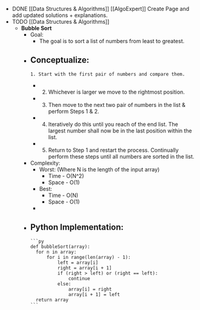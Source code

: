 - DONE [[Data Structures & Algorithms]] [[AlgoExpert]] Create Page and add updated solutions + explanations.
- TODO [[Data Structures & Algorithms]]
	- **Bubble Sort**
		- Goal:
			- The goal is to sort a list of numbers from least to greatest.
		- Conceptualize:
			-
			  1. Start with the first pair of numbers and compare them.
			-
			  2. Whichever is larger we move to the rightmost position.
			-
			  3. Then move to the next two pair of numbers in the list & perform Steps 1 & 2.
			-
			  4. Iteratively do this until you reach of the end list. The largest number shall now be in the last position within the list.
			-
			  5. Return to Step 1 and restart the process. Continually perform these steps until all numbers are sorted in the list.
		- Complexity:
			- Worst: (Where N is the length of the input array)
				- Time - O(N^2)
				- Space - O(1)
			- Best:
				- Time - O(N)
				- Space - O(1)
			-
		- Python Implementation:
			-
			  ```py
			  def bubbleSort(array):
			  	for n in array:
			  		for i in range(len(array) - 1):
			  			left = array[i]
			  			right = array[i + 1]
			  			if (right > left) or (right == left):
			  				continue
			  			else:
			  				array[i] = right
			  				array[i + 1] = left
			  	return array
			  ```